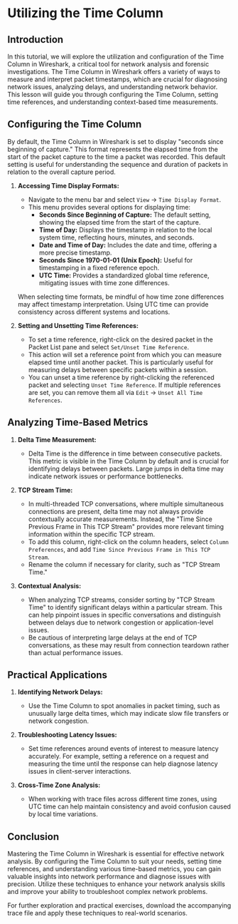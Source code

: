 # Utilizing the Time Column

## Introduction

In this tutorial, we will explore the utilization and configuration of the Time Column in Wireshark, a critical tool for network analysis and forensic investigations. The Time Column in Wireshark offers a variety of ways to measure and interpret packet timestamps, which are crucial for diagnosing network issues, analyzing delays, and understanding network behavior. This lesson will guide you through configuring the Time Column, setting time references, and understanding context-based time measurements.

## Configuring the Time Column

By default, the Time Column in Wireshark is set to display "seconds since beginning of capture." This format represents the elapsed time from the start of the packet capture to the time a packet was recorded. This default setting is useful for understanding the sequence and duration of packets in relation to the overall capture period.

1. **Accessing Time Display Formats:**
   - Navigate to the menu bar and select `View` → `Time Display Format`.
   - This menu provides several options for displaying time:
     - **Seconds Since Beginning of Capture:** The default setting, showing the elapsed time from the start of the capture.
     - **Time of Day:** Displays the timestamp in relation to the local system time, reflecting hours, minutes, and seconds.
     - **Date and Time of Day:** Includes the date and time, offering a more precise timestamp.
     - **Seconds Since 1970-01-01 (Unix Epoch):** Useful for timestamping in a fixed reference epoch.
     - **UTC Time:** Provides a standardized global time reference, mitigating issues with time zone differences.

   When selecting time formats, be mindful of how time zone differences may affect timestamp interpretation. Using UTC time can provide consistency across different systems and locations.

2. **Setting and Unsetting Time References:**
   - To set a time reference, right-click on the desired packet in the Packet List pane and select `Set/Unset Time Reference`.
   - This action will set a reference point from which you can measure elapsed time until another packet. This is particularly useful for measuring delays between specific packets within a session.
   - You can unset a time reference by right-clicking the referenced packet and selecting `Unset Time Reference`. If multiple references are set, you can remove them all via `Edit` → `Unset All Time References`.

## Analyzing Time-Based Metrics

1. **Delta Time Measurement:**
   - Delta Time is the difference in time between consecutive packets. This metric is visible in the Time Column by default and is crucial for identifying delays between packets. Large jumps in delta time may indicate network issues or performance bottlenecks.

2. **TCP Stream Time:**
   - In multi-threaded TCP conversations, where multiple simultaneous connections are present, delta time may not always provide contextually accurate measurements. Instead, the "Time Since Previous Frame in This TCP Stream" provides more relevant timing information within the specific TCP stream.
   - To add this column, right-click on the column headers, select `Column Preferences`, and add `Time Since Previous Frame in This TCP Stream`.
   - Rename the column if necessary for clarity, such as "TCP Stream Time."

3. **Contextual Analysis:**
   - When analyzing TCP streams, consider sorting by "TCP Stream Time" to identify significant delays within a particular stream. This can help pinpoint issues in specific conversations and distinguish between delays due to network congestion or application-level issues.
   - Be cautious of interpreting large delays at the end of TCP conversations, as these may result from connection teardown rather than actual performance issues.

## Practical Applications

1. **Identifying Network Delays:**
   - Use the Time Column to spot anomalies in packet timing, such as unusually large delta times, which may indicate slow file transfers or network congestion.

2. **Troubleshooting Latency Issues:**
   - Set time references around events of interest to measure latency accurately. For example, setting a reference on a request and measuring the time until the response can help diagnose latency issues in client-server interactions.

3. **Cross-Time Zone Analysis:**
   - When working with trace files across different time zones, using UTC time can help maintain consistency and avoid confusion caused by local time variations.

## Conclusion

Mastering the Time Column in Wireshark is essential for effective network analysis. By configuring the Time Column to suit your needs, setting time references, and understanding various time-based metrics, you can gain valuable insights into network performance and diagnose issues with precision. Utilize these techniques to enhance your network analysis skills and improve your ability to troubleshoot complex network problems.

For further exploration and practical exercises, download the accompanying trace file and apply these techniques to real-world scenarios.